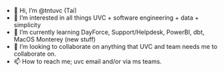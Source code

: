 - 👋 Hi, I’m @tntuvc (Tai)
- 👀 I’m interested in all things UVC + software engineering + data + simplicity
- 🌱 I’m currently learning DayForce, Support/Helpdesk, PowerBI, dbt, MacOS Monterey (new stuff)
- 💞️ I’m looking to collaborate on anything that UVC and team needs me to collaborate on.
- 📫 How to reach me; uvc email and/or via ms teams.

<!---
tntuvc/tntuvc is a ✨ special ✨ repository because its `README.md` (this file) appears on your GitHub profile.
You can click the Preview link to take a look at your changes.
--->
